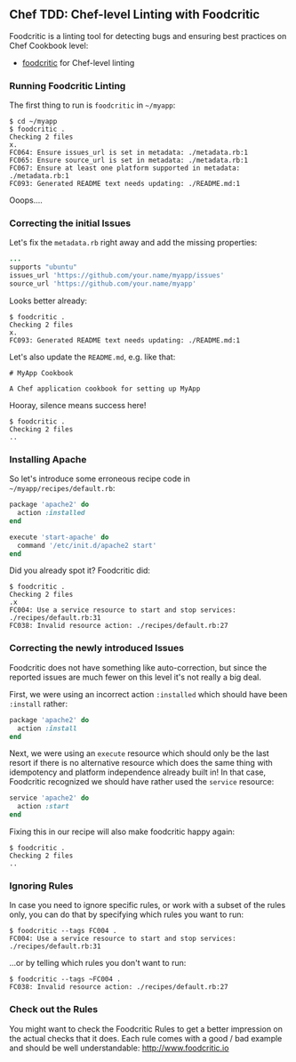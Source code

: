 
## Chef TDD: Chef-level Linting with Foodcritic

Foodcritic is a linting tool for detecting bugs and ensuring best practices
on Chef Cookbook level:

 * [foodcritic](http://www.foodcritic.io/) for Chef-level linting

### Running Foodcritic Linting

The first thing to run is `foodcritic` in `~/myapp`:
```
$ cd ~/myapp
$ foodcritic .
Checking 2 files
x.
FC064: Ensure issues_url is set in metadata: ./metadata.rb:1
FC065: Ensure source_url is set in metadata: ./metadata.rb:1
FC067: Ensure at least one platform supported in metadata: ./metadata.rb:1
FC093: Generated README text needs updating: ./README.md:1
```

Ooops....

### Correcting the initial Issues

Let's fix the `metadata.rb` right away and add the missing properties:
```ruby
...
supports "ubuntu"
issues_url 'https://github.com/your.name/myapp/issues'
source_url 'https://github.com/your.name/myapp'
```

Looks better already:
```
$ foodcritic .
Checking 2 files
x.
FC093: Generated README text needs updating: ./README.md:1
```

Let's also update the `README.md`, e.g. like that:
```
# MyApp Cookbook

A Chef application cookbook for setting up MyApp
```

Hooray, silence means success here!
```
$ foodcritic .
Checking 2 files
..
```

### Installing Apache

So let's introduce some erroneous recipe code in `~/myapp/recipes/default.rb`:
```ruby
package 'apache2' do
  action :installed
end

execute 'start-apache' do
  command '/etc/init.d/apache2 start'
end
```

Did you already spot it? Foodcritic did:
```
$ foodcritic .
Checking 2 files
.x
FC004: Use a service resource to start and stop services: ./recipes/default.rb:31
FC038: Invalid resource action: ./recipes/default.rb:27
```

### Correcting the newly introduced Issues

Foodcritic does not have something like auto-correction, but since the reported
issues are much fewer on this level it's not really a big deal.

First, we were using an incorrect action `:installed` which should have been `:install` rather:
```ruby
package 'apache2' do
  action :install
end
```

Next, we were using an `execute` resource which should only be the last resort if there
is no alternative resource which does the same thing with idempotency and platform
independence already built in! In that case, Foodcritic recognized we should have
rather used the `service` resource:
```ruby
service 'apache2' do
  action :start
end
```

Fixing this in our recipe will also make foodcritic happy again:
```
$ foodcritic .
Checking 2 files
..
```

### Ignoring Rules

In case you need to ignore specific rules, or work with a subset of the rules only,
you can do that by specifying which rules you want to run:
```
$ foodcritic --tags FC004 .
FC004: Use a service resource to start and stop services: ./recipes/default.rb:31

```

...or by telling which rules you don't want to run:
```
$ foodcritic --tags ~FC004 .
FC038: Invalid resource action: ./recipes/default.rb:27

```

### Check out the Rules

You might want to check the Foodcritic Rules to get a better impression on the
actual checks that it does. Each rule comes with a good / bad example and should
be well understandable:
http://www.foodcritic.io
